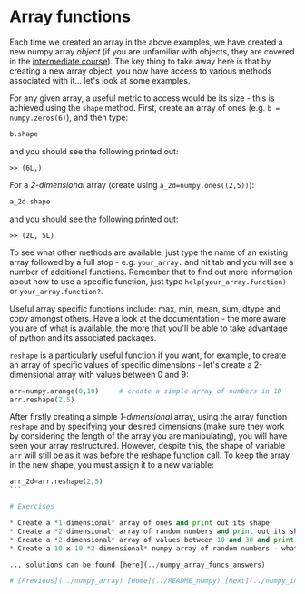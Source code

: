 ---
---

# Array functions

Each time we created an array in the above examples, we have created a new numpy array *object* (if you are unfamiliar with objects, they are covered in the [intermediate course](../../Intermediate_python/objects)). The key thing to take away here is that by creating a new array object, you now have access to various methods associated with it... let's look at some examples.

For any given array, a useful metric to access would be its size - this is achieved using the ```shape``` method. First, create an array of ones (e.g. ```b = numpy.zeros(6)```), and then type:

```python
b.shape
```

and you should see the following printed out:

	>> (6L,)

For a *2-dimensional* array (create using ```a_2d=numpy.ones((2,5))```):

```python
a_2d.shape
```

and you should see the following printed out:

	>> (2L, 5L)

To see what other methods are available, just type the name of an existing array followed by a full stop - e.g. ```your_array.``` and hit tab and you will see a number of additional functions. Remember that to find out more information about how to use a specific function, just type ```help(your_array.function)``` or ```your_array.function?```. 

Useful array specific functions include: max, min, mean, sum, dtype and copy amongst others. Have a look at the documentation - the more aware you are of what is available, the more that you'll be able to take advantage of python and its associated packages.

```reshape``` is a particularly useful function if you want, for example, to create an array of specific values of specific dimensions - let's create a 2-dimensional array with values between 0 and 9:

```python
arr=numpy.arange(0,10)     # create a simple array of numbers in 1D
arr.reshape(2,5)         
```

After firstly creating a simple *1-dimensional* array, using the array function ```reshape``` and by specifying your desired dimensions (make sure they work by considering the length of the array you are manipulating), you will have seen your array restructured. However, despite this, the shape of variable ```arr``` will still be as it was before the reshape function call. To keep the array in the new shape, you must assign it to a new variable:

````python
arr_2d=arr.reshape(2,5) 
```

# Exercises

* Create a *1-dimensional* array of ones and print out its shape
* Create a *2-dimensional* array of random numbers and print out its shape
* Create a *2-dimensional* array of values between 10 and 30 and print out its shape
* Create a 10 x 10 *2-dimensional* numpy array of random numbers - what are the max, min and mean values of this array?

... solutions can be found [here](../numpy_array_funcs_answers)

# [Previous](../numpy_array) [Home](../README_numpy) [Next](../numpy_indexing)